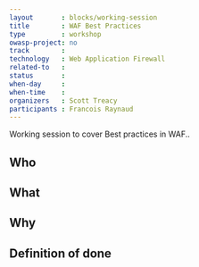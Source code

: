 ```yaml
---
layout       : blocks/working-session
title        : WAF Best Practices
type         : workshop
owasp-project: no
track        :
technology   : Web Application Firewall
related-to   :
status       : 
when-day     : 
when-time    : 
organizers   : Scott Treacy
participants : Francois Raynaud
---
```


Working session to cover Best practices in WAF..

## Who


## What

## Why

## Definition of done

